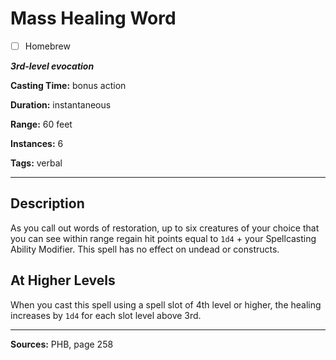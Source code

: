# Mass Healing Word

- [ ] Homebrew

***3rd-level evocation***

**Casting Time:** bonus action

**Duration:** instantaneous

**Range:** 60 feet

**Instances:** 6

**Tags:** verbal

---

## Description
As you call out words of restoration, up to six creatures of your choice that you can see within range regain hit points equal to `1d4` + your Spellcasting Ability Modifier.
This spell has no effect on undead or constructs.

## At Higher Levels
When you cast this spell using a spell slot of 4th level or higher, the healing increases by `1d4` for each slot level above 3rd.

---

**Sources:** PHB, page 258
